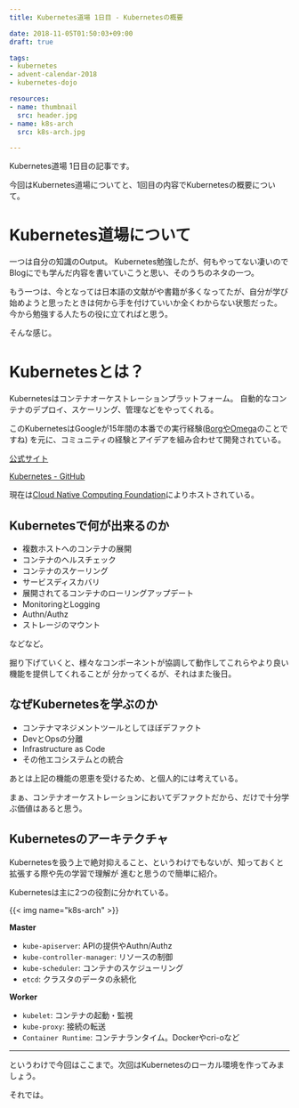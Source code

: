 ```yaml
---
title: Kubernetes道場 1日目 - Kubernetesの概要

date: 2018-11-05T01:50:03+09:00
draft: true

tags:
- kubernetes
- advent-calendar-2018
- kubernetes-dojo

resources:
- name: thumbnail
  src: header.jpg
- name: k8s-arch
  src: k8s-arch.jpg

---
```


Kubernetes道場 1日目の記事です。

今回はKubernetes道場についてと、1回目の内容でKubernetesの概要について。

# Kubernetes道場について

一つは自分の知識のOutput。
Kubernetes勉強したが、何もやってない凄いのでBlogにでも学んだ内容を書いていこうと思い、そのうちのネタの一つ。

もう一つは、今となっては日本語の文献がや書籍が多くなってたが、自分が学び始めようと思ったときは何から手を付けていいか全くわからない状態だった。
今から勉強する人たちの役に立てればと思う。

そんな感じ。

# Kubernetesとは？

Kubernetesはコンテナオーケストレーションプラットフォーム。
自動的なコンテナのデプロイ、スケーリング、管理などをやってくれる。

このKubernetesはGoogleが15年間の本番での実行経験([BorgやOmega](https://queue.acm.org/detail.cfm?id=2898444)のことですね)
を元に、コミュニティの経験とアイデアを組み合わせて開発されている。

[公式サイト](https://kubernetes.io/)

[Kubernetes - GitHub](https://github.com/kubernetes)

現在は[Cloud Native Computing Foundation](https://www.cncf.io/)によりホストされている。


## Kubernetesで何が出来るのか

- 複数ホストへのコンテナの展開
- コンテナのヘルスチェック
- コンテナのスケーリング
- サービスディスカバリ
- 展開されてるコンテナのローリングアップデート
- MonitoringとLogging
- Authn/Authz
- ストレージのマウント

などなど。

掘り下げていくと、様々なコンポーネントが協調して動作してこれらやより良い機能を提供してくれることが
分かってくるが、それはまた後日。

## なぜKubernetesを学ぶのか

- コンテナマネジメントツールとしてほぼデファクト
- DevとOpsの分離
- Infrastructure as Code
- その他エコシステムとの統合

あとは上記の機能の恩恵を受けるため、と個人的には考えている。

まぁ、コンテナオーケストレーションにおいてデファクトだから、だけで十分学ぶ価値はあると思う。

## Kubernetesのアーキテクチャ

Kubernetesを扱う上で絶対抑えること、というわけでもないが、知っておくと拡張する際や先の学習で理解が
進むと思うので簡単に紹介。

Kubernetesは主に2つの役割に分かれている。

{{< img name="k8s-arch" >}}

**Master**

- `kube-apiserver`: APIの提供やAuthn/Authz
- `kube-controller-manager`: リソースの制御
- `kube-scheduler`: コンテナのスケジューリング
- `etcd`: クラスタのデータの永続化

**Worker**

- `kubelet`: コンテナの起動・監視
- `kube-proxy`: 接続の転送
- `Container Runtime`: コンテナランタイム。Dockerやcri-oなど


--------------------------------------------------


というわけで今回はここまで。次回はKubernetesのローカル環境を作ってみましょう。

それでは。
